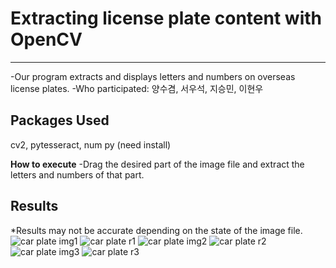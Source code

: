 # Extracting license plate content with OpenCV
---
-Our program extracts and displays letters and numbers on overseas license plates.
-Who participated: 양수겸, 서우석, 지승민, 이현우

**Packages Used**
---
cv2, pytesseract, num py (need install)

**How to execute**
-Drag the desired part of the image file and extract the letters and numbers of that part.

**Results**
---
*Results may not be accurate depending on the state of the image file.
![car plate img1](https://ibb.co/XXGqn3v)
![car plate r1](https://ibb.co/t3jrtVM)
![car plate img2](https://ibb.co/K7x8wf1)
![car plate r2](https://ibb.co/sFsrXyv)
![car plate img3](https://ibb.co/S5QNskp)
![car plate r3](https://ibb.co/H7RxsYs)
